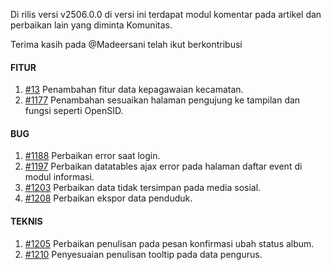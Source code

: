 Di rilis versi v2506.0.0 di versi ini terdapat modul komentar pada artikel dan perbaikan lain yang diminta Komunitas.

Terima kasih pada @Madeersani telah ikut berkontribusi

#### FITUR

1. [#13](https://github.com/OpenSID/OpenDK/issues/13) Penambahan fitur data kepagawaian kecamatan.
2. [#1177](https://github.com/OpenSID/OpenDK/issues/1177) Penambahan sesuaikan halaman pengujung ke tampilan dan fungsi seperti OpenSID.

#### BUG

1. [#1188](https://github.com/OpenSID/OpenDK/issues/1188) Perbaikan error saat login.
2. [#1197](https://github.com/OpenSID/OpenDK/issues/1197) Perbaikan datatables ajax error pada halaman daftar event di modul informasi.
3. [#1203](https://github.com/OpenSID/OpenDK/issues/1203) Perbaikan data tidak tersimpan pada media sosial.
4. [#1208](https://github.com/OpenSID/OpenDK/issues/1208) Perbaikan ekspor data penduduk.

#### TEKNIS

1. [#1205](https://github.com/OpenSID/OpenDK/issues/1205) Perbaikan penulisan pada pesan konfirmasi ubah status album.
2. [#1210](https://github.com/OpenSID/OpenDK/issues/1210) Penyesuaian penulisan tooltip pada data pengurus.
